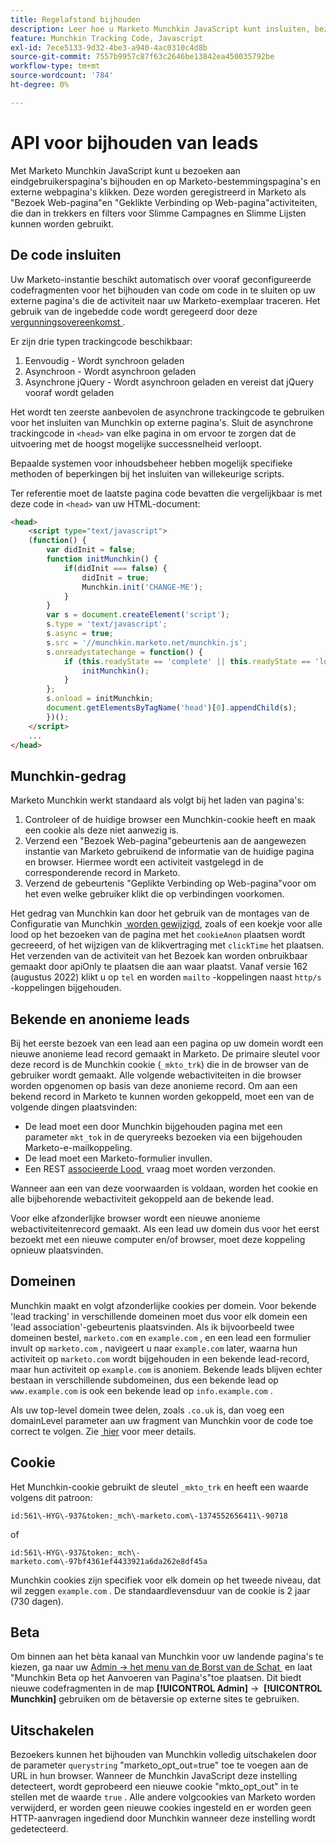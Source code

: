 ```yaml
---
title: Regelafstand bijhouden
description: Leer hoe u Marketo Munchkin JavaScript kunt insluiten, bezoeken en klikken kunt volgen, bekende of anonieme leads kunt beheren, interdomeincookies en de optie om te weigeren voor slimme campagnes.
feature: Munchkin Tracking Code, Javascript
exl-id: 7ece5133-9d32-4be3-a940-4ac0310c4d8b
source-git-commit: 7557b9957c87f63c2646be13842ea450035792be
workflow-type: tm+mt
source-wordcount: '784'
ht-degree: 0%

---
```


# API voor bijhouden van leads

Met Marketo Munchkin JavaScript kunt u bezoeken aan eindgebruikerspagina&#39;s bijhouden en op Marketo-bestemmingspagina&#39;s en externe webpagina&#39;s klikken. Deze worden geregistreerd in Marketo als &quot;Bezoek Web-pagina&quot;en &quot;Geklikte Verbinding op Web-pagina&quot;activiteiten, die dan in trekkers en filters voor Slimme Campagnes en Slimme Lijsten kunnen worden gebruikt.

## De code insluiten

Uw Marketo-instantie beschikt automatisch over vooraf geconfigureerde codefragmenten voor het bijhouden van code om code in te sluiten op uw externe pagina&#39;s die de activiteit naar uw Marketo-exemplaar traceren. Het gebruik van de ingebedde code wordt geregeerd door deze [&#x200B; vergunningsovereenkomst &#x200B;](../munchkin-license.pdf).

Er zijn drie typen trackingcode beschikbaar:

1. Eenvoudig - Wordt synchroon geladen
1. Asynchroon - Wordt asynchroon geladen
1. Asynchrone jQuery - Wordt asynchroon geladen en vereist dat jQuery vooraf wordt geladen

Het wordt ten zeerste aanbevolen de asynchrone trackingcode te gebruiken voor het insluiten van Munchkin op externe pagina&#39;s. Sluit de asynchrone trackingcode in `<head>` van elke pagina in om ervoor te zorgen dat de uitvoering met de hoogst mogelijke successnelheid verloopt.

Bepaalde systemen voor inhoudsbeheer hebben mogelijk specifieke methoden of beperkingen bij het insluiten van willekeurige scripts.

Ter referentie moet de laatste pagina code bevatten die vergelijkbaar is met deze code in `<head>` van uw HTML-document:

```html
<head>
    <script type="text/javascript">
    (function() {
        var didInit = false;
        function initMunchkin() {
            if(didInit === false) {
                didInit = true;
                Munchkin.init('CHANGE-ME');
            }
        }
        var s = document.createElement('script');
        s.type = 'text/javascript';
        s.async = true;
        s.src = '//munchkin.marketo.net/munchkin.js';
        s.onreadystatechange = function() {
            if (this.readyState == 'complete' || this.readyState == 'loaded') {
                initMunchkin();
            }
        };
        s.onload = initMunchkin;
        document.getElementsByTagName('head')[0].appendChild(s);
        })();
    </script>
    ...
</head>
```

## Munchkin-gedrag

Marketo Munchkin werkt standaard als volgt bij het laden van pagina&#39;s:

1. Controleer of de huidige browser een Munchkin-cookie heeft en maak een cookie als deze niet aanwezig is.
1. Verzend een &quot;Bezoek Web-pagina&quot;gebeurtenis aan de aangewezen instantie van Marketo gebruikend de informatie van de huidige pagina en browser. Hiermee wordt een activiteit vastgelegd in de corresponderende record in Marketo.
1. Verzend de gebeurtenis &quot;Geplikte Verbinding op Web-pagina&quot;voor om het even welke gebruiker klikt die op verbindingen voorkomen.

Het gedrag van Munchkin kan door het gebruik van de montages van de Configuratie van Munchkin [&#x200B; worden gewijzigd &#x200B;](configuration.md), zoals of een koekje voor alle lood op het bezoeken van de pagina met het `cookieAnon` plaatsen wordt gecreeerd, of het wijzigen van de klikvertraging met `clickTime` het plaatsen. Het verzenden van de activiteit van het Bezoek kan worden onbruikbaar gemaakt door apiOnly te plaatsen die aan waar plaatst. Vanaf versie 162 (augustus 2022) klikt u op `tel` en worden `mailto` -koppelingen naast `http/s` -koppelingen bijgehouden.

## Bekende en anonieme leads

Bij het eerste bezoek van een lead aan een pagina op uw domein wordt een nieuwe anonieme lead record gemaakt in Marketo. De primaire sleutel voor deze record is de Munchkin cookie (`_mkto_trk`) die in de browser van de gebruiker wordt gemaakt. Alle volgende webactiviteiten in die browser worden opgenomen op basis van deze anonieme record. Om aan een bekend record in Marketo te kunnen worden gekoppeld, moet een van de volgende dingen plaatsvinden:

- De lead moet een door Munchkin bijgehouden pagina met een parameter `mkt_tok` in de queryreeks bezoeken via een bijgehouden Marketo-e-mailkoppeling.
- De lead moet een Marketo-formulier invullen.
- Een REST [&#x200B; associeerde Lood &#x200B;](https://developer.adobe.com/marketo-apis/api/mapi/#tag/Leads/operation/associateLeadUsingPOST) vraag moet worden verzonden.

Wanneer aan een van deze voorwaarden is voldaan, worden het cookie en alle bijbehorende webactiviteit gekoppeld aan de bekende lead.

Voor elke afzonderlijke browser wordt een nieuwe anonieme webactiviteitenrecord gemaakt. Als een lead uw domein dus voor het eerst bezoekt met een nieuwe computer en/of browser, moet deze koppeling opnieuw plaatsvinden.

## Domeinen

Munchkin maakt en volgt afzonderlijke cookies per domein. Voor bekende &#39;lead tracking&#39; in verschillende domeinen moet dus voor elk domein een &#39;lead association&#39;-gebeurtenis plaatsvinden. Als ik bijvoorbeeld twee domeinen bestel, `marketo.com` en `example.com` , en een lead een formulier invult op `marketo.com` , navigeert u naar `example.com` later, waarna hun activiteit op `marketo.com` wordt bijgehouden in een bekende lead-record, maar hun activiteit op `example.com` is anoniem. Bekende leads blijven echter bestaan in verschillende subdomeinen, dus een bekende lead op `www.example.com` is ook een bekende lead op `info.example.com` .

Als uw top-level domein twee delen, zoals `.co.uk` is, dan voeg een domainLevel parameter aan uw fragment van Munchkin voor de code toe correct te volgen. Zie [&#x200B; hier &#x200B;](configuration.md#domainlevel) voor meer details.

## Cookie

Het Munchkin-cookie gebruikt de sleutel `_mkto_trk` en heeft een waarde volgens dit patroon:

`id:561\-HYG\-937&token:_mch\-marketo.com\-1374552656411\-90718`

of

`id:561\-HYG\-937&token:_mch\-marketo.com\-97bf4361ef4433921a6da262e8df45a`

Munchkin cookies zijn specifiek voor elk domein op het tweede niveau, dat wil zeggen `example.com` . De standaardlevensduur van de cookie is 2 jaar (730 dagen).

## Beta

Om binnen aan het bèta kanaal van Munchkin voor uw landende pagina&#39;s te kiezen, ga naar uw [&#x200B; Admin -> het menu van de Borst van de Schat &#x200B;](https://experienceleague.adobe.com/nl/docs/marketo/using/product-docs/administration/settings/enable-or-disable-treasure-chest-features) en laat &quot;Munchkin Beta op het Aanvoeren van Pagina&#39;s&quot;toe plaatsen. Dit biedt nieuwe codefragmenten in de map **[!UICONTROL Admin]** ->  **[!UICONTROL Munchkin]** gebruiken om de bètaversie op externe sites te gebruiken.

## Uitschakelen

Bezoekers kunnen het bijhouden van Munchkin volledig uitschakelen door de parameter `querystring` &quot;marketo_opt_out=true&quot; toe te voegen aan de URL in hun browser. Wanneer de Munchkin JavaScript deze instelling detecteert, wordt geprobeerd een nieuwe cookie &quot;mkto_opt_out&quot; in te stellen met de waarde `true` . Alle andere volgcookies van Marketo worden verwijderd, er worden geen nieuwe cookies ingesteld en er worden geen HTTP-aanvragen ingediend door Munchkin wanneer deze instelling wordt gedetecteerd.
